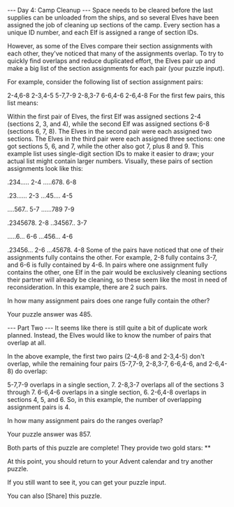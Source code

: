 --- Day 4: Camp Cleanup ---
Space needs to be cleared before the last supplies can be unloaded from the ships, and so several Elves have been assigned the job of cleaning up sections of the camp. Every section has a unique ID number, and each Elf is assigned a range of section IDs.

However, as some of the Elves compare their section assignments with each other, they've noticed that many of the assignments overlap. To try to quickly find overlaps and reduce duplicated effort, the Elves pair up and make a big list of the section assignments for each pair (your puzzle input).

For example, consider the following list of section assignment pairs:

2-4,6-8
2-3,4-5
5-7,7-9
2-8,3-7
6-6,4-6
2-6,4-8
For the first few pairs, this list means:

Within the first pair of Elves, the first Elf was assigned sections 2-4 (sections 2, 3, and 4), while the second Elf was assigned sections 6-8 (sections 6, 7, 8).
The Elves in the second pair were each assigned two sections.
The Elves in the third pair were each assigned three sections: one got sections 5, 6, and 7, while the other also got 7, plus 8 and 9.
This example list uses single-digit section IDs to make it easier to draw; your actual list might contain larger numbers. Visually, these pairs of section assignments look like this:

.234.....  2-4
.....678.  6-8

.23......  2-3
...45....  4-5

....567..  5-7
......789  7-9

.2345678.  2-8
..34567..  3-7

.....6...  6-6
...456...  4-6

.23456...  2-6
...45678.  4-8
Some of the pairs have noticed that one of their assignments fully contains the other. For example, 2-8 fully contains 3-7, and 6-6 is fully contained by 4-6. In pairs where one assignment fully contains the other, one Elf in the pair would be exclusively cleaning sections their partner will already be cleaning, so these seem like the most in need of reconsideration. In this example, there are 2 such pairs.

In how many assignment pairs does one range fully contain the other?

Your puzzle answer was 485.

--- Part Two ---
It seems like there is still quite a bit of duplicate work planned. Instead, the Elves would like to know the number of pairs that overlap at all.

In the above example, the first two pairs (2-4,6-8 and 2-3,4-5) don't overlap, while the remaining four pairs (5-7,7-9, 2-8,3-7, 6-6,4-6, and 2-6,4-8) do overlap:

5-7,7-9 overlaps in a single section, 7.
2-8,3-7 overlaps all of the sections 3 through 7.
6-6,4-6 overlaps in a single section, 6.
2-6,4-8 overlaps in sections 4, 5, and 6.
So, in this example, the number of overlapping assignment pairs is 4.

In how many assignment pairs do the ranges overlap?

Your puzzle answer was 857.

Both parts of this puzzle are complete! They provide two gold stars: **

At this point, you should return to your Advent calendar and try another puzzle.

If you still want to see it, you can get your puzzle input.

You can also [Share] this puzzle.